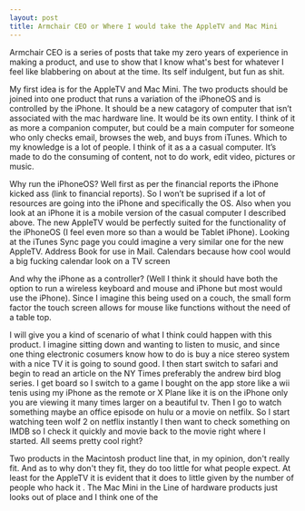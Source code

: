 ```yaml
---
layout: post
title: Armchair CEO or Where I would take the AppleTV and Mac Mini
---
```


Armchair CEO is a series of posts that take my zero years of experience in making a product, and use to show that I know what's best for whatever I feel like blabbering on about at the time. Its self indulgent, but fun as shit.

My first idea is for the AppleTV and Mac Mini. The two products should be joined into one product that runs a variation of the iPhoneOS and is controlled by the iPhone. It should be a new catagory of computer that isn’t associated with the mac hardware line. It would be its own entity. I think of it as more a companion computer, but could be a main computer for someone who only checks email, browses the web, and buys from iTunes. Which to my knowledge is a lot of people. I think of it as a a casual computer. It’s made to do the consuming of content, not to do work, edit video, pictures or music.

Why run the iPhoneOS? Well first as per the financial reports the iPhone kicked ass (link to financial reports). So I won’t be suprised if a lot of resources are going into the iPhone and specifically the OS. Also when you look at an iPhone it is a mobile version of the casual computer I described above. The new AppleTV would be perfectly suited for the functionality of the iPhoneOS (I feel even more so than a would be Tablet iPhone). Looking at the iTunes Sync page you could imagine a very similar one for the new AppleTV. Address Book for use in Mail. Calendars because how cool would a big fucking calendar look on a TV screen 

And why the iPhone as a controller? (Well I think it should have both the option to run a wireless keyboard and mouse and iPhone but most would use the iPhone). Since I imagine this being used on a couch, the small form factor  the touch screen allows for mouse like functions without the need of a table top.

I will give you a kind of scenario of what I think could happen with this product. I imagine sitting down and wanting to listen to music, and since one thing electronic cosumers know how to do is buy a nice stereo system with a nice TV it is going to sound good. I then start switch to safari and begin to read an article on the NY Times preferably the andrew bird blog series. I get board so I switch to a game I bought on the app store like a wii tenis using my iPhone as the remote or X Plane like it is on the iPhone only you are viewing it many times larger on a beautiful tv. Then I go to watch something maybe an office episode on hulu or a movie on netfilx. So I start watching teen wolf 2 on netflix instantly I then want to check something on IMDB so I check it quickly and movie back to the movie right where I started. All seems pretty cool right?

Two products in the Macintosh product line that, in my opinion, don't really fit. And as to why don't they fit, they do too little for what people expect. At least for the AppleTV it is evident that it does to little given by the number of people who hack it . The Mac Mini in the Line of hardware products just looks out of place and I think one of the
